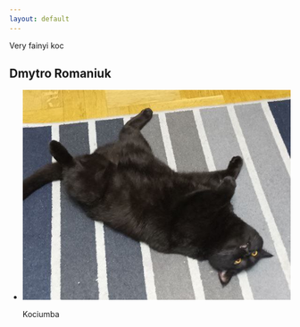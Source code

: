 ```yaml
---
layout: default
---
```

Very fainyi koc
<html>
    <h2> Dmytro Romaniuk </h2>
<div class ="content">
    <ul class="cards">
        <li>
<a class="card" style="width: fit-content; ">
    <img src="assets/images/Fainyi_Koc.jpg" class="card_image" alt="Kyca" />
      <p class="card__description"> Kociumba</p>
    </div>
  </a>  
  </li>
  </ul>
  </div>
  </html>
